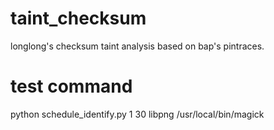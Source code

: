 # taint_checksum
longlong's checksum taint analysis based on bap's pintraces.
# test command
python schedule_identify.py 1 30 libpng /usr/local/bin/magick
